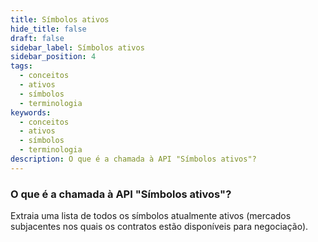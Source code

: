 ```yaml
---
title: Símbolos ativos
hide_title: false
draft: false
sidebar_label: Símbolos ativos
sidebar_position: 4
tags:
  - conceitos
  - ativos
  - símbolos
  - terminologia
keywords:
  - conceitos
  - ativos
  - símbolos
  - terminologia
description: O que é a chamada à API "Símbolos ativos"?
---
```


### O que é a chamada à API "Símbolos ativos"?

Extraia uma lista de todos os símbolos atualmente ativos (mercados subjacentes nos quais os contratos estão disponíveis para negociação).

